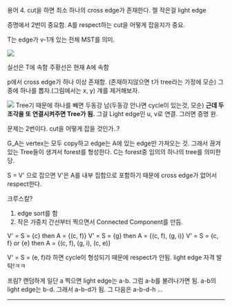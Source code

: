 
용어 4. 
cut을 하면 최소 하나의 cross edge가 존재한다. 젤 작은걸 light edge

증명에서 2번이 중요함.
A를 respect하는 cut을 어떻게 잡을지가 중요.

T는 edge가 v-1개 있는 전체 MST를 의미.

![](https://i.imgur.com/RnHAiz6.png)

실선은 T에 속함
주황선은 현재 A에 속함

p에서 cross edge가 하나 이상 존재함.  (존재하지않으면 t가 tree라는 가정에 모순)
그 중에 하나를 뽑자.(그림에서는 x, y) 걔를 제거해보자.

![](https://i.imgur.com/5UjD2n8.png)
Tree기 때문에 하나를 빼면 두동강 남(두동강 안나면 cycle이 있는것, 모순)
**근데 두 조각을 또 연결시켜주면 Tree가 됨.**
그걸 Light edge인 u, v로 연결. 그러면 증명 완.

문제는 2번이다. cut을 어떻게 잡을 것인가..?

G_A는 vertex는 모두 copy하고 edge는 A에 있는 edge만 가져오는 것.
그래서 끊겨있는 Tree들이 생겨서 forest를 형성한다.
C는 forest중 임의의 하나의 tree를 의미한당.

S = V' 으로 잡으면 V'은 A를 내부 집합으로 포함하기 때문에 cross edge가 없어서 respect한다.

크루스칼?
1. edge sort를 함
2. 작은 가중치 간선부터 찍으면서 Connected Component를 만듬.

V' = S = {c}
then A = {(c, f)}
V' = S = {g}
then A = {(c, f), (g, i)}
V' = S = {c, f} or {e}
then A = {(c, f), (g, i), (c, e)}

V'  = S = (e, f)라 하면
cycle이 형성되기 때문에 respect가 안됨. light edge 자격 발탁!ㅋㅋ

프림?
랜덤하게 일단 a 찍으면 light edge는 a-b.
그럼 a-b를 불려나가면 됨.
a-b의 light edge는 b-d.
그래서 a-b-d가 됨.
그 다음은 a-b-d-h
...

---
